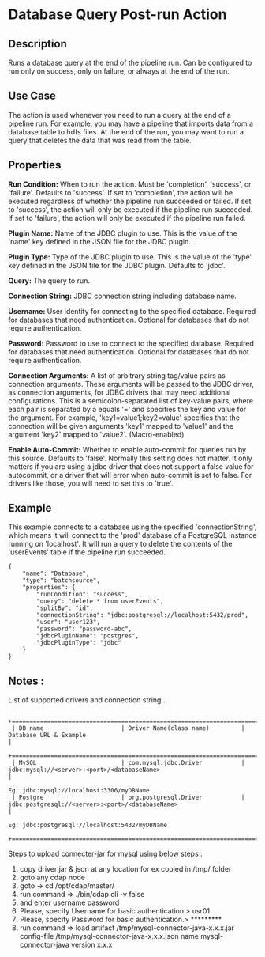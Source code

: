# Database Query Post-run Action


Description
-----------
Runs a database query at the end of the pipeline run.
Can be configured to run only on success, only on failure, or always at the end of the run.


Use Case
--------
The action is used whenever you need to run a query at the end of a pipeline run.
For example, you may have a pipeline that imports data from a database table to
hdfs files. At the end of the run, you may want to run a query that deletes the data
that was read from the table.


Properties
----------
**Run Condition:** When to run the action. Must be 'completion', 'success', or 'failure'. Defaults to 'success'.
If set to 'completion', the action will be executed regardless of whether the pipeline run succeeded or failed.
If set to 'success', the action will only be executed if the pipeline run succeeded.
If set to 'failure', the action will only be executed if the pipeline run failed.

**Plugin Name:** Name of the JDBC plugin to use. This is the value of the 'name' key
defined in the JSON file for the JDBC plugin.

**Plugin Type:** Type of the JDBC plugin to use. This is the value of the 'type' key
defined in the JSON file for the JDBC plugin. Defaults to 'jdbc'.

**Query:** The query to run.

**Connection String:** JDBC connection string including database name.

**Username:** User identity for connecting to the specified database. Required for databases that need
authentication. Optional for databases that do not require authentication.

**Password:** Password to use to connect to the specified database. Required for databases
that need authentication. Optional for databases that do not require authentication.

**Connection Arguments:** A list of arbitrary string tag/value pairs as connection arguments. These arguments
will be passed to the JDBC driver, as connection arguments, for JDBC drivers that may need additional configurations.
This is a semicolon-separated list of key-value pairs, where each pair is separated by a equals '=' and specifies
the key and value for the argument. For example, 'key1=value1;key2=value' specifies that the connection will be
given arguments 'key1' mapped to 'value1' and the argument 'key2' mapped to 'value2'. (Macro-enabled)

**Enable Auto-Commit:** Whether to enable auto-commit for queries run by this source. Defaults to 'false'.
Normally this setting does not matter. It only matters if you are using a jdbc driver 
that does not support a false value for autocommit, or a driver that will error when auto-commit is
set to false. For drivers like those, you will need to set this to 'true'.


Example
-------
This example connects to a database using the specified 'connectionString', which means
it will connect to the 'prod' database of a PostgreSQL instance running on 'localhost'.
It will run a query to delete the contents of the 'userEvents' table if the pipeline run succeeded.

    {
        "name": "Database",
        "type": "batchsource",
        "properties": {
            "runCondition": "success",
            "query": "delete * from userEvents",
            "splitBy": "id",
            "connectionString": "jdbc:postgresql://localhost:5432/prod",
            "user": "user123",
            "password": "password-abc",
            "jdbcPluginName": "postgres",
            "jdbcPluginType": "jdbc"
        }
    }


Notes :
-----
List of supported drivers and connection string .

     +==============================================================================================================================================+
     | DB name                      | Driver Name(class name)         |   Database URL & Example                                                    |
     +==============================================================================================================================================+
     | MySQL                        | com.mysql.jdbc.Driver           |   jdbc:mysql://<server>:<port>/<databaseName>                               |
                                                                          Eg: jdbc:mysql://localhost:3306/myDBName                                  
     | Postgre                      | org.postgresql.Driver           |   jdbc:postgresql://<server>:<port>/<databaseName>                          |
                                                                          Eg: jdbc:postgresql://localhost:5432/myDBName                  
     +==============================================================================================================================================+

Steps to upload connecter-jar for mysql using below steps :

1. copy driver jar & json at any location for ex copied in /tmp/ folder
2. goto any cdap node 
3. goto → cd /opt/cdap/master/ 
4. run command => ./bin/cdap cli -v false
5. and enter username password
6. Please, specify Username for basic authentication.> usr01
7. Please, specify Password for basic authentication.> *********
8. run command => load artifact /tmp/mysql-connector-java-x.x.x.jar config-file /tmp/mysql-connector-java-x.x.x.json name mysql-connector-java version x.x.x